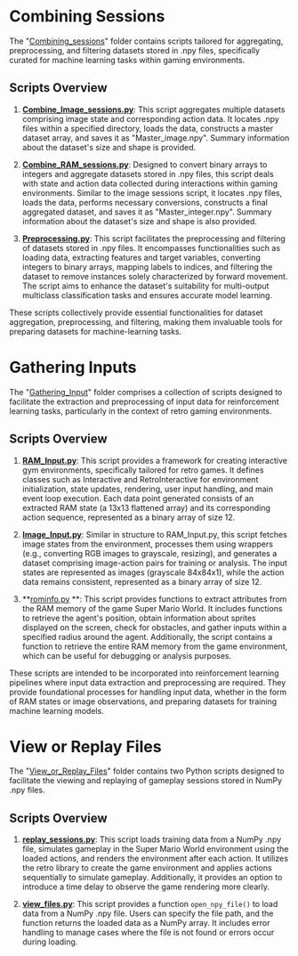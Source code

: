 # Combining Sessions

The "[Combining_sessions](https://github.com/sankalp-s/MSC_Thesis/tree/main/Player_Inputs/Scripts/Combining_sessions)" folder contains scripts tailored for aggregating, preprocessing, and filtering datasets stored in .npy files, specifically curated for machine learning tasks within gaming environments.

## Scripts Overview

1. **[Combine_Image_sessions.py](https://github.com/sankalp-s/MSC_Thesis/blob/main/Player_Inputs/Scripts/Combining_sessions/Combine_Image_sessions.py)**: This script aggregates multiple datasets comprising image state and corresponding action data. It locates .npy files within a specified directory, loads the data, constructs a master dataset array, and saves it as "Master_image.npy". Summary information about the dataset's size and shape is provided.

2. **[Combine_RAM_sessions.py](https://github.com/sankalp-s/MSC_Thesis/blob/main/Player_Inputs/Scripts/Combining_sessions/Combine_RAM_sessions.py)**: Designed to convert binary arrays to integers and aggregate datasets stored in .npy files, this script deals with state and action data collected during interactions within gaming environments. Similar to the image sessions script, it locates .npy files, loads the data, performs necessary conversions, constructs a final aggregated dataset, and saves it as "Master_integer.npy". Summary information about the dataset's size and shape is also provided.

3. **[Preprocessing.py](https://github.com/sankalp-s/MSC_Thesis/blob/main/Player_Inputs/Scripts/Combining_sessions/Preprocessing.py)**: This script facilitates the preprocessing and filtering of datasets stored in .npy files. It encompasses functionalities such as loading data, extracting features and target variables, converting integers to binary arrays, mapping labels to indices, and filtering the dataset to remove instances solely characterized by forward movement. The script aims to enhance the dataset's suitability for multi-output multiclass classification tasks and ensures accurate model learning.

These scripts collectively provide essential functionalities for dataset aggregation, preprocessing, and filtering, making them invaluable tools for preparing datasets for machine-learning tasks.

# Gathering Inputs

The "[Gathering_Input](https://github.com/sankalp-s/MSC_Thesis/tree/main/Player_Inputs/Scripts/Gathering_Input)" folder comprises a collection of scripts designed to facilitate the extraction and preprocessing of input data for reinforcement learning tasks, particularly in the context of retro gaming environments.

## Scripts Overview

1. **[RAM_Input.py](https://github.com/sankalp-s/MSC_Thesis/blob/main/Player_Inputs/Scripts/Gathering_Input/RAM_Input.py)**: This script provides a framework for creating interactive gym environments, specifically tailored for retro games. It defines classes such as Interactive and RetroInteractive for environment initialization, state updates, rendering, user input handling, and main event loop execution. Each data point generated consists of an extracted RAM state (a 13x13 flattened array) and its corresponding action sequence, represented as a binary array of size 12.

2. **[Image_Input.py](https://github.com/sankalp-s/MSC_Thesis/blob/main/Player_Inputs/Scripts/Gathering_Input/Image_Input.py)**: Similar in structure to RAM_Input.py, this script fetches image states from the environment, processes them using wrappers (e.g., converting RGB images to grayscale, resizing), and generates a dataset comprising image-action pairs for training or analysis. The input states are represented as images (grayscale 84x84x1), while the action data remains consistent, represented as a binary array of size 12.

3. **[rominfo.py](https://github.com/sankalp-s/MSC_Thesis/blob/main/Player_Inputs/Scripts/Gathering_Input/rominfo.py)
**: This script provides functions to extract attributes from the RAM memory of the game Super Mario World. It includes functions to retrieve the agent's position, obtain information about sprites displayed on the screen, check for obstacles, and gather inputs within a specified radius around the agent. Additionally, the script contains a function to retrieve the entire RAM memory from the game environment, which can be useful for debugging or analysis purposes.

These scripts are intended to be incorporated into reinforcement learning pipelines where input data extraction and preprocessing are required. They provide foundational processes for handling input data, whether in the form of RAM states or image observations, and preparing datasets for training machine learning models.

# View or Replay Files

The "[View_or_Replay_Files](https://github.com/sankalp-s/MSC_Thesis/tree/main/Player_Inputs/Scripts/View_or_Replay_Files)" folder contains two Python scripts designed to facilitate the viewing and replaying of gameplay sessions stored in NumPy .npy files.

## Scripts Overview

1. **[replay_sessions.py](https://github.com/sankalp-s/MSC_Thesis/blob/main/Player_Inputs/Scripts/View_or_Replay_Files/replay_sessions.py)**: This script loads training data from a NumPy .npy file, simulates gameplay in the Super Mario World environment using the loaded actions, and renders the environment after each action. It utilizes the retro library to create the game environment and applies actions sequentially to simulate gameplay. Additionally, it provides an option to introduce a time delay to observe the game rendering more clearly.

2. **[view_files.py](https://github.com/sankalp-s/MSC_Thesis/blob/main/Player_Inputs/Scripts/View_or_Replay_Files/view_files.py)**: This script provides a function `open_npy_file()` to load data from a NumPy .npy file. Users can specify the file path, and the function returns the loaded data as a NumPy array. It includes error handling to manage cases where the file is not found or errors occur during loading.
